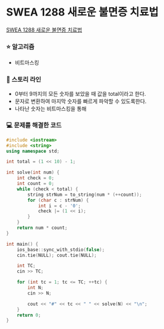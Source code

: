 # SWEA 1288 새로운 불면증 치료법

[SWEA 1288 새로운 불면증 치료법](https://swexpertacademy.com/main/code/codeBattle/problemDetail.do?contestProbId=AV18_yw6I9MCFAZN&categoryId=AYnnOdjq4TwDFARi&categoryType=BATTLE&battleMainPageIndex=1)

### ⭐ 알고리즘

- 비트마스킹

### 📖 스토리 라인

- 0부터 9까지의 모든 숫자를 보았을 때 값을 total이라고 한다.
- 문자로 변환하여 마지막 숫자를 빠르게 파악할 수 있도록한다.
- 나타난 숫자는 비트마스킹을 통해

### 💻 문제를 해결한 코드

```cpp
#include <iostream>
#include <string>
using namespace std;

int total = (1 << 10) - 1;

int solve(int num) {
	int check = 0;
	int count = 0;
	while (check < total) {
		string strNum = to_string(num * (++count));
		for (char c : strNum) {
			int i = c - '0';
			check |= (1 << i);
		}
	}
	return num * count;
}

int main() {
	ios_base::sync_with_stdio(false);
	cin.tie(NULL); cout.tie(NULL);

	int TC;
	cin >> TC;

	for (int tc = 1; tc <= TC; ++tc) {
		int N;
		cin >> N;

		cout << "#" << tc << " " << solve(N) << "\n";
	}
	return 0;
}
```
